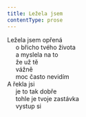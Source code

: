 ```yaml
---
title: Ležela jsem
contentType: prose
---
```


Ležela jsem opřená  
     o břicho tvého života  
     a myslela na to  
     že už tě  
     vážně  
     moc často nevidím  
A řekla jsi  
     je to tak dobře  
     tohle je tvoje zastávka  
     vystup si
